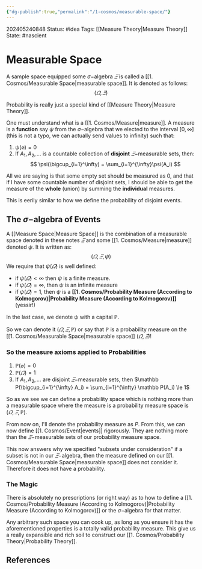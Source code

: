 ```yaml
---
{"dg-publish":true,"permalink":"/1-cosmos/measurable-space/"}
---
```


202405240848
Status: #idea
Tags: [[Measure Theory\|Measure Theory]]
State: #nascient
# Measurable Space
A sample space equipped some $\sigma-$algebra $\varXi$  is called a [[1. Cosmos/Measurable Space\|measurable space]].
It is denoted as follows:
$$
(\varOmega, \varXi)
$$

Probability is really just a special kind of [[Measure Theory\|Measure Theory]].

One must understand what is a [[1. Cosmos/Measure\|measure]].
A measure is a **function** say $\psi$ from the $\sigma-$algebra that we elected to the interval $[0, \infty]$ (this is not a typo, we can actually send values to infinity) such that:
1. $\psi(\varnothing) = 0$
2.  If $A_1, A_2, \dots$ is a countable collection of **disjoint** $\varXi-$measurable sets, then:
   $$
   \psi(\bigcup_{i=1}^\infty) = \sum_{i=1}^{\infty}\psi(A_i)
   $$

All we are saying is that some empty set should be measured as $0$, and that if I have some countable number of disjoint sets, I should be able to get the measure of the **whole** (union) by summing the **individual** measures.

This is eerily similar to how we define the probability of disjoint events.

## The $\sigma-$algebra of Events
A [[Measure Space\|Measure Space]] is the combination of a measurable space denoted in these notes $\varXi$ and some [[1. Cosmos/Measure\|measure]] denoted $\psi$. It is written as:
$$
(\varOmega, \varXi, \psi)
$$
We require that $\psi(\varOmega)$ is well defined:
- if $\psi(\varOmega) < \infty$ then $\psi$ is a finite measure.
- if $\psi(\varOmega) = \infty$, then $\psi$ is an infinite measure
- if $\psi(\varOmega) = 1$, then $\psi$ is a **[[1. Cosmos/Probability Measure (According to Kolmogorov)\|Probability Measure (According to Kolmogorov)]]** (yessir!)

In the last case, we denote $\psi$ with a capital $\mathbb P$. 

So we can denote it ($\varOmega, \varXi, \mathbb P$) or say that $\mathbb P$ is a probability measure on the [[1. Cosmos/Measurable Space\|measurable space]] ($\varOmega, \varXi$)!
### So the measure axioms applied to Probabilities
1. $\mathbb P(\varnothing) = 0$
2. $\mathbb P(\varOmega) = 1$
3. If $A_1, A_2, \dots$ are disjoint $\varXi-$measurable sets, then
   $\mathbb P(\bigcup_{i=1}^{\infty} A_i) = \sum_{i=1}^{\infty} \mathbb P(A_i) \le 1$

So as we see we can define a probability space which is nothing more than a measurable space where the measure is a probability measure space is $(\varOmega, \varXi, \mathbb P)$.

From now on, I'll denote the probability measure as $P$. From this, we can now define [[1. Cosmos/Event\|events]] rigorously. They are nothing more than the $\varXi-$measurable sets of our probability measure space. 

This now answers why we specified "subsets under consideration" if a subset is not in our $\varXi-$algebra, then the measure defined on our [[1. Cosmos/Measurable Space\|measurable space]] does not consider it. Therefore it does not have a probability.
### The Magic
There is absolutely no prescriptions (or right way) as to how to define a [[1. Cosmos/Probability Measure (According to Kolmogorov)\|Probability Measure (According to Kolmogorov)]] or the $\sigma-$algebra for that matter.

Any arbitrary such space you can cook up, as long as you ensure it has the aforementioned properties is a totally valid probability measure. This give us a really expansible and rich soil to construct our [[1. Cosmos/Probability Theory\|Probability Theory]].



## References

